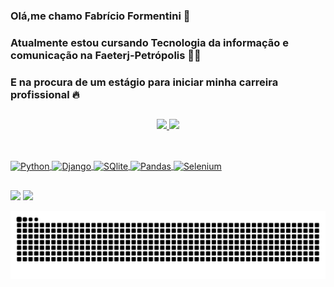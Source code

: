 ### Olá,me chamo Fabrício Formentini 👋
### Atualmente estou cursando Tecnologia da informação e comunicação na Faeterj-Petrópolis 👨‍🎓
### E na procura de um estágio para iniciar minha carreira profissional 🔥

##

<div align="center">
  <a href="https://github.com/fabriciohof">
  <img height="180em" src="https://github-readme-stats.vercel.app/api?username=fabriciohof&show_icons=true&theme=dracula&include_all_commits=true&count_private=true"/>
  <img height="180em" src="https://github-readme-stats.vercel.app/api/top-langs/?username=fabriciohof&layout=compact&langs_count=7&theme=dracula"/>
</div>

##

<div style="display: inline_block"><br>
  <img align="center" alt="Python" height="60" width="110" src="https://cdn.jsdelivr.net/gh/devicons/devicon/icons/python/python-original-wordmark.svg" >
  <img align="center" alt="Django" height="60" width="110" src="https://cdn.jsdelivr.net/gh/devicons/devicon/icons/django/django-plain-wordmark.svg">
  <img align="center" alt="SQlite" height="60" width="110" src="https://cdn.jsdelivr.net/gh/devicons/devicon/icons/sqlite/sqlite-original-wordmark.svg">
  <img align="center" alt="Pandas" height="60" width="110" src="https://cdn.jsdelivr.net/gh/devicons/devicon/icons/pandas/pandas-original-wordmark.svg">
  <img align="center" alt="Selenium" height="60" width="110" src="https://cdn.jsdelivr.net/gh/devicons/devicon/icons/selenium/selenium-original.svg" >
</div>

##

<div> 
  <a href="https://www.instagram.com/fabriciohof/?hl=pt-br" target="_blank"><img src="https://img.shields.io/badge/Instagram-E4405F?style=for-the-badge&logo=instagram&logoColor=white" target="_blank"></a>
  <a href="https://www.linkedin.com/in/fformentini/" target="_blank"><img src="https://img.shields.io/badge/LinkedIn-0077B5?style=for-the-badge&logo=linkedin&logoColor=white" target="_blank"></a>
 </div>
 
 ![Snake animation](https://github.com/fabriciohof/fabriciohof/blob/output/github-contribution-grid-snake.svg)
